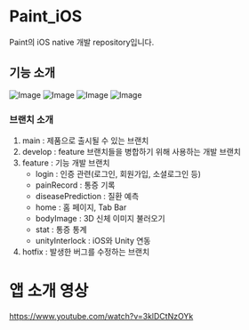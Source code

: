 # Paint_iOS
Paint의 iOS native 개발 repository입니다.

## 기능 소개
![Image](https://github.com/user-attachments/assets/cd36d9ed-6cb7-4ff6-909a-dd42e5ce9e0c)
![Image](https://github.com/user-attachments/assets/80927f35-db21-4c55-9fda-dbe4cd79eb9d)
![Image](https://github.com/user-attachments/assets/530db691-257d-477b-825d-51f4679fa847)
![Image](https://github.com/user-attachments/assets/63c7c7d7-9002-4d7b-9c9b-01b68917c7c4)

### 브랜치 소개
1. main : 제품으로 출시될 수 있는 브랜치
2. develop : feature 브랜치들을 병합하기 위해 사용하는 개발 브랜치
3. feature : 기능 개발 브랜치
   - login : 인증 관련(로그인, 회원가입, 소셜로그인 등)
   - painRecord : 통증 기록
   - diseasePrediction : 질환 예측
   - home : 홈 페이지, Tab Bar
   - bodyImage : 3D 신체 이미지 불러오기
   - stat : 통증 통계
   - unityInterlock : iOS와 Unity 연동
5. hotfix : 발생한 버그를 수정하는 브랜치

# 앱 소개 영상
https://www.youtube.com/watch?v=3klDCtNzOYk 
